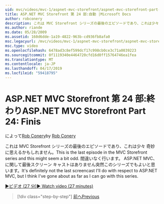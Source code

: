 ```yaml
---
uid: mvc/videos/mvc-1/aspnet-mvc-storefront/aspnet-mvc-storefront-part-24-finis
title: ASP.NET MVC Storefront 第 24 部:自動 |Microsoft Docs
author: robconery
description: これは MVC Storefront シリーズの最後のエピソードであり、これは少々 奇妙に思えるかもしれません。 間違いなく行います。 ASP.NET に関して最後スクリーン キャストしています.
ms.author: riande
ms.date: 05/28/2009
ms.assetid: 160d6dde-1a19-4822-963b-cd936fb8afa0
msc.legacyurl: /mvc/videos/mvc-1/aspnet-mvc-storefront/aspnet-mvc-storefront-part-24-finis
msc.type: video
ms.openlocfilehash: 6478ad3c8ef599dcf17c998cb0ce3c71a0039223
ms.sourcegitcommit: 0f1119340e4464720cfd16d0ff15764746ea1fea
ms.translationtype: MT
ms.contentlocale: ja-JP
ms.lasthandoff: 04/17/2019
ms.locfileid: "59418795"
---
```

# <a name="aspnet-mvc-storefront-part-24-finis"></a><span data-ttu-id="a1152-104">ASP.NET MVC Storefront 第 24 部:終わり</span><span class="sxs-lookup"><span data-stu-id="a1152-104">ASP.NET MVC Storefront Part 24: Finis</span></span>

<span data-ttu-id="a1152-105">によって[Rob Conery](https://github.com/robconery)</span><span class="sxs-lookup"><span data-stu-id="a1152-105">by [Rob Conery](https://github.com/robconery)</span></span>

<span data-ttu-id="a1152-106">これは MVC Storefront シリーズの最後のエピソードであり、これは少々 奇妙に思えるかもしれません。</span><span class="sxs-lookup"><span data-stu-id="a1152-106">This is the last episode in the MVC Storefront series and this might seem a bit odd.</span></span> <span data-ttu-id="a1152-107">間違いなく行います。 ASP.NET MVC、に関して最後スクリーン キャストはありません突然このシリーズでもよいと思います。</span><span class="sxs-lookup"><span data-stu-id="a1152-107">It's definitely not the last screencast I'll do with respect to ASP.NET MVC, but I think I've gone about as far as I can go with this series.</span></span>

[<span data-ttu-id="a1152-108">&#9654;ビデオ (27 分)</span><span class="sxs-lookup"><span data-stu-id="a1152-108">&#9654; Watch video (27 minutes)</span></span>](https://channel9.msdn.com/Blogs/ASP-NET-Site-Videos/aspnet-mvc-storefront-part-24-finis)

> [!div class="step-by-step"]
> [<span data-ttu-id="a1152-109">前へ</span><span class="sxs-lookup"><span data-stu-id="a1152-109">Previous</span></span>](aspnet-mvc-storefront-part-23-getting-started-with-domain-driven-design.md)
